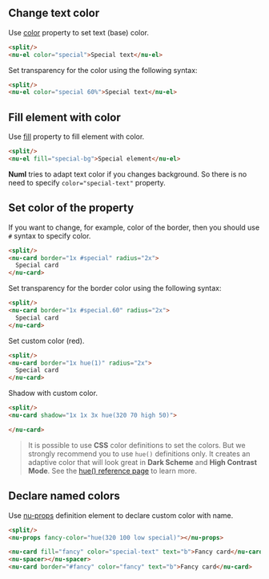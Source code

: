 ## Change text color

Use [color](../../reference/styles/color.md) property to set text (base) color.

```html
<split/>
<nu-el color="special">Special text</nu-el>
```

Set transparency for the color using the following syntax:

```html
<split/>
<nu-el color="special 60%">Special text</nu-el>
```

## Fill element with color

Use [fill](../../reference/styles/fill.md) property to fill element with color.

```html
<split/>
<nu-el fill="special-bg">Special element</nu-el>
```

**Numl** tries to adapt text color if you changes background. So there is no need to specify `color="special-text"` property.

## Set color of the property

If you want to change, for example, color of the border, then you should use `#` syntax to specify color.

```html
<split/>
<nu-card border="1x #special" radius="2x">
  Special card
</nu-card>
```

Set transparency for the border color using the following syntax:

```html
<split/>
<nu-card border="1x #special.60" radius="2x">
  Special card
</nu-card>
```

Set custom color (red).

```html
<split/>
<nu-card border="1x hue(1)" radius="2x">
  Special card
</nu-card>
```

Shadow with custom color.

```html
<split/>
<nu-card shadow="1x 1x 3x hue(320 70 high 50)">

</nu-card>
```

> It is possible to use **CSS** color definitions to set the colors. But we strongly recommend you to use `hue()` definitions only. It creates an adaptive color that will look great in **Dark Scheme** and **High Contrast Mode**. See the [hue() reference page](../../reference/functions/hue.md) to learn more.

## Declare named colors

Use [nu-props](../../reference/definitions/nu-props.md) definition element to declare custom color with name.

```html
<split/>
<nu-props fancy-color="hue(320 100 low special)"></nu-props>

<nu-card fill="fancy" color="special-text" text="b">Fancy card</nu-card>
<nu-spacer></nu-spacer>
<nu-card border="#fancy" color="fancy" text="b">Fancy card</nu-card>
```
